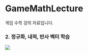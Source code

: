 # GameMathLecture
게임 수학 강의 자료입니다.


### 2. 정규화, 내적, 반사 벡터 학습
<img src="https://github.com/ludensor/GameMathLecture/assets/76856672/5875b691-8ec4-441b-9d25-00fdcc674a52.gif">
